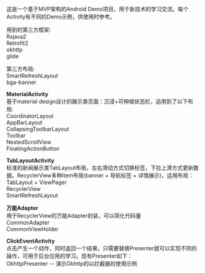 
这是一个基于MVP架构的Android Demo项目，用于新技术的学习交流。每个Activity有不同的Demo示例，供使用时参考。

用到的第三方框架:  
Rxjava2  
Retrofit2  
okhttp  
glide  

第三方布局:  
SmartRefreshLayout  
bga-banner  



**MaterialActivity**  
基于material design设计的展示类页面：沉浸+可伸缩状态栏，运用到了以下布局:  
CoordinatorLayout  
AppBarLayout  
CollapsingToolbarLayout  
Toolbar  
NestedScrollView  
FloatingActionButton  

**TabLayoutActivity**  
标准的新闻展示类TabLayout布局，左右滑动方式切换标签，下拉上滑方式更新数据。RecyclerView多种Item布局(banner + 导航标签 + 详情展示)，运用布局：  
TabLayout + ViewPager  
RecyclerView  
SmartRefreshLayout  

**万能Adapter**  
用于RecyclerView的万能Adapter封装，可以简化代码量  
CommonAdapter  
CommonViewHolder  

**ClickEventActivity**  
点击产生一个动作，同时返回一个结果。只需要替换Presenter就可以实现不同的操作，可用于后台应用的学习。现有Presenter如下：  
OkhttpPresenter -- 演示Okhttp的以拦截器的使用示例  
